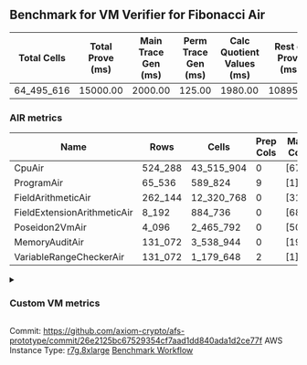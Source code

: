 ## Benchmark for VM Verifier for Fibonacci Air
| Total Cells | Total Prove (ms) | Main Trace Gen (ms) | Perm Trace Gen (ms) | Calc Quotient Values (ms) | Rest of Prove (ms) |
|-----------------------------|-----------------------|--------------------------|--------------------------|-----------------|----------------|
| 64_495_616 | 15000.00 | 2000.00 | 125.00 | 1980.00 | 10895.00 |

### AIR metrics
| Name | Rows | Cells | Prep Cols | Main Cols | Perm Cols |
|------|------|-------|-----------|-----------|-----------|
| CpuAir               | 524_288    | 43_515_904  | 0     | [67] | [16] |
| ProgramAir           | 65_536     | 589_824     | 9     | [1] | [8] |
| FieldArithmeticAir   | 262_144    | 12_320_768  | 0     | [31] | [16] |
| FieldExtensionArithmeticAir | 8_192      | 884_736     | 0     | [68] | [40] |
| Poseidon2VmAir       | 4_096      | 2_465_792   | 0     | [502] | [100] |
| MemoryAuditAir       | 131_072    | 3_538_944   | 0     | [19] | [8] |
| VariableRangeCheckerAir | 131_072    | 1_179_648   | 2     | [1] | [8] |
<details>
<summary>

### Custom VM metrics

</summary>

| Name | Value |
|------|------:|
| Cpu                  | `        495_905` |
| FieldArithmetic      | `        164_539` |
| FieldExtension       | `          7_914` |
| Memory               | `        107_130` |
| Poseidon2            | `          3_309` |
| Program              | `         54_734` |
| RangeChecker         | `        131_072` |

#### Opcode metrics
| Name | Frequency | Trace Cells Contributed |
|------|------:|-----:|
| FADD                 | `        134_354` | `     13_232_774` |
| BNE                  | `         75_347` | `      5_048_249` |
| STOREW               | `         74_011` | `      5_813_034` |
| LOADW                | `         49_216` | `      3_371_667` |
| LOADW2               | `         38_007` | `      2_549_813` |
| SHINTW               | `         33_232` | `      2_857_952` |
| STOREW2              | `         21_346` | `      1_709_900` |
| FMUL                 | `         20_715` | `      2_090_528` |
| JAL                  | `         12_839` | `        860_232` |
| FSUB                 | `          9_467` | `        990_067` |
| HINT_INPUT           | `          4_769` | `        319_523` |
| CT_END               | `          3_921` | `        262_707` |
| CT_START             | `          3_921` | `        262_707` |
| BBE4MUL              | `          3_759` | `        509_973` |
| BEQ                  | `          3_429` | `        229_743` |
| COMP_POS2            | `          2_678` | `      1_523_782` |
| FE4ADD               | `          1_678` | `        227_442` |
| BBE4DIV              | `          1_239` | `        167_341` |
| FE4SUB               | `          1_238` | `        167_282` |
| PERM_POS2            | `            631` | `        359_039` |
| HINT_BITS            | `            104` | `          6_968` |
| FDIV                 | `              3` | `            294` |
| TERMINATE            | `              1` | `             67` |

### DSL counts
How many opcodes each DSL instruction generates:
| Name | Count |
|------|------:|
| For                  | `        117_162` |
| StoreHintWord        | `         58_471` |
| AddVI                | `         39_783` |
| Alloc                | `         39_094` |
| StoreE               | `         37_932` |
| LoadV                | `         30_112` |
| LoadE                | `         19_400` |
| LoadF                | `         17_279` |
| IfEqI                | `         14_495` |
| StoreV               | `         13_848` |
| ImmV                 | `         13_024` |
| StoreF               | `         10_962` |
| ImmF                 | `          7_243` |
| SubEF                | `          6_612` |
| AddEI                | `          6_244` |
| AssertEqF            | `          5_048` |
| HintInputVec         | `          4_769` |
| CycleTrackerEnd      | `          3_921` |
| CycleTrackerStart    | `          3_921` |
| SubVI                | `          3_900` |
| MulE                 | `          3_726` |
| AssertEqV            | `          3_640` |
| SubV                 | `          3_502` |
| AddFI                | `          3_309` |
| MulVI                | `          3_300` |
| MulV                 | `          3_224` |
| IfNe                 | `          2_817` |
| MulF                 | `          2_682` |
| Poseidon2CompressBabyBear | `          2_678` |
| AddV                 | `          2_274` |
| ImmE                 | `          2_068` |
| AddE                 | `          1_678` |
| MulEF                | `          1_656` |
| DivE                 | `          1_238` |
| SubE                 | `          1_238` |
| IfEq                 | `            743` |
| Poseidon2PermuteBabyBear | `            631` |
| IfNeI                | `            619` |
| AddEFFI              | `            524` |
| AssertEqE            | `            416` |
| SubVIN               | `            412` |
| MulEI                | `            165` |
| HintBitsF            | `            104` |
| AssertEqVI           | `             16` |
| SubEI                | `              8` |
| DivEIN               | `              5` |
| AssertEqEI           | `              4` |
| DivFIN               | `              3` |
| Halt                 | `              1` |
| MulFI                | `              1` |
</details>

Commit: https://github.com/axiom-crypto/afs-prototype/commit/26e2125bc67529354cf7aad1dd840ada1d2ce77f
AWS Instance Type: [r7g.8xlarge](https://instances.vantage.sh/aws/ec2/r7g.8xlarge)
[Benchmark Workflow](https://github.com/axiom-crypto/afs-prototype/actions/runs/10801106945)
